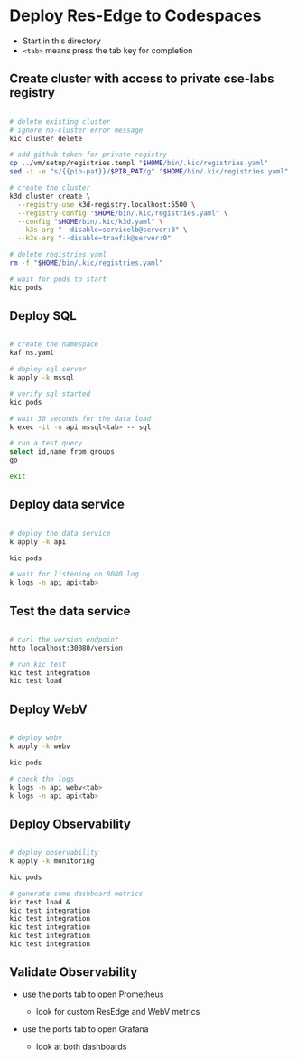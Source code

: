 # Deploy Res-Edge to Codespaces

- Start in this directory
- `<tab>` means press the tab key for completion

## Create cluster with access to private cse-labs registry

```bash

# delete existing cluster
# ignore no-cluster error message
kic cluster delete

# add github token for private registry
cp ../vm/setup/registries.templ "$HOME/bin/.kic/registries.yaml"
sed -i -e "s/{{pib-pat}}/$PIB_PAT/g" "$HOME/bin/.kic/registries.yaml"

# create the cluster
k3d cluster create \
  --registry-use k3d-registry.localhost:5500 \
  --registry-config "$HOME/bin/.kic/registries.yaml" \
  --config "$HOME/bin/.kic/k3d.yaml" \
  --k3s-arg "--disable=servicelb@server:0" \
  --k3s-arg "--disable=traefik@server:0"

# delete registries.yaml
rm -f "$HOME/bin/.kic/registries.yaml"

# wait for pods to start
kic pods

```

## Deploy SQL

```bash

# create the namespace
kaf ns.yaml

# deploy sql server
k apply -k mssql

# verify sql started
kic pods

# wait 30 seconds for the data load
k exec -it -n api mssql<tab> -- sql

# run a test query
select id,name from groups
go

exit

```

## Deploy data service

```bash

# deploy the data service
k apply -k api

kic pods

# wait for listening on 8080 log
k logs -n api api<tab>

```

## Test the data service

```bash

# curl the version endpoint
http localhost:30080/version

# run kic test
kic test integration
kic test load

```

## Deploy WebV

```bash

# deploy webv
k apply -k webv

kic pods

# check the logs
k logs -n api webv<tab>
k logs -n api api<tab>

```

## Deploy Observability

```bash

# deploy observability
k apply -k monitoring

kic pods

# generate some dashboard metrics
kic test load &
kic test integration
kic test integration
kic test integration
kic test integration
kic test integration

```

## Validate Observability

- use the ports tab to open Prometheus
  - look for custom ResEdge and WebV metrics

- use the ports tab to open Grafana
  - look at both dashboards
